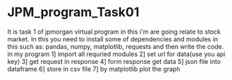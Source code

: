 # JPM_program_Task01
It is task 1 of jpmorgan virtual program in this i'm are going relate to stock market.
In this you need to install some of dependencies and modules
in this such as: pandas, numpy, matplotlib, requests
and then write the code.
in my program 
1] import all requried modules 
2] set url for data(use you api key)
3] get request in response
4] form response get data 
5] json file into dataframe
6] store in csv file
7] by matplotlib plot the graph
